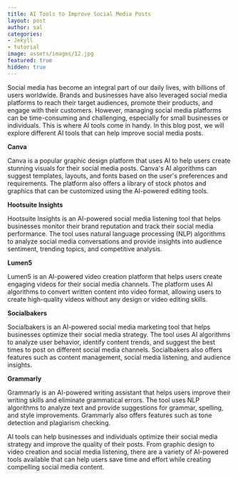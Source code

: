 ```yaml
---
title: AI Tools to Improve Social Media Posts
layout: post
author: sal
categories:
- Jekyll
- tutorial
image: assets/images/12.jpg
featured: true
hidden: true
---
```


Social media has become an integral part of our daily lives, with billions of users worldwide. Brands and businesses have also leveraged social media platforms to reach their target audiences, promote their products, and engage with their customers. However, managing social media platforms can be time-consuming and challenging, especially for small businesses or individuals. This is where AI tools come in handy. In this blog post, we will explore different AI tools that can help improve social media posts.

**Canva**

Canva is a popular graphic design platform that uses AI to help users create stunning visuals for their social media posts. Canva's AI algorithms can suggest templates, layouts, and fonts based on the user's preferences and requirements. The platform also offers a library of stock photos and graphics that can be customized using the AI-powered editing tools.

**Hootsuite Insights**

Hootsuite Insights is an AI-powered social media listening tool that helps businesses monitor their brand reputation and track their social media performance. The tool uses natural language processing (NLP) algorithms to analyze social media conversations and provide insights into audience sentiment, trending topics, and competitive analysis.

**Lumen5**

Lumen5 is an AI-powered video creation platform that helps users create engaging videos for their social media channels. The platform uses AI algorithms to convert written content into video format, allowing users to create high-quality videos without any design or video editing skills.

**Socialbakers**

Socialbakers is an AI-powered social media marketing tool that helps businesses optimize their social media strategy. The tool uses AI algorithms to analyze user behavior, identify content trends, and suggest the best times to post on different social media channels. Socialbakers also offers features such as content management, social media listening, and audience insights.

**Grammarly**

Grammarly is an AI-powered writing assistant that helps users improve their writing skills and eliminate grammatical errors. The tool uses NLP algorithms to analyze text and provide suggestions for grammar, spelling, and style improvements. Grammarly also offers features such as tone detection and plagiarism checking.


AI tools can help businesses and individuals optimize their social media strategy and improve the quality of their posts. From graphic design to video creation and social media listening, there are a variety of AI-powered tools available that can help users save time and effort while creating compelling social media content.
